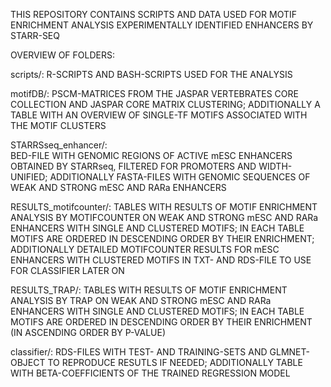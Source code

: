 THIS REPOSITORY CONTAINS SCRIPTS AND DATA USED FOR MOTIF ENRICHMENT ANALYSIS EXPERIMENTALLY IDENTIFIED ENHANCERS BY STARR-SEQ

OVERVIEW OF FOLDERS: 

scripts/: 
    R-SCRIPTS AND BASH-SCRIPTS USED FOR THE ANALYSIS 
   
motifDB/: 
    PSCM-MATRICES FROM THE JASPAR VERTEBRATES CORE COLLECTION AND JASPAR CORE MATRIX CLUSTERING;
    ADDITIONALLY A TABLE WITH AN OVERVIEW OF SINGLE-TF MOTIFS ASSOCIATED WITH THE MOTIF CLUSTERS
    
STARRSseq_enhancer/:  
    BED-FILE WITH GENOMIC REGIONS OF ACTIVE mESC ENHANCERS OBTAINED BY STARRseq, FILTERED FOR PROMOTERS AND WIDTH-UNIFIED;
    ADDITIONALLY FASTA-FILES WITH GENOMIC SEQUENCES OF WEAK AND STRONG mESC AND RARa ENHANCERS
    
RESULTS_motifcounter/: 
    TABLES WITH RESULTS OF MOTIF ENRICHMENT ANALYSIS BY MOTIFCOUNTER ON WEAK AND STRONG mESC AND RARa ENHANCERS WITH SINGLE AND CLUSTERED MOTIFS;
    IN EACH TABLE MOTIFS ARE ORDERED IN DESCENDING ORDER BY THEIR ENRICHMENT;
    ADDITIONALLY DETAILED MOTIFCOUNTER RESULTS FOR mESC ENHANCERS WITH CLUSTERED MOTIFS IN TXT- AND RDS-FILE TO USE FOR CLASSIFIER LATER ON 
        
RESULTS_TRAP/: 
    TABLES WITH RESULTS OF MOTIF ENRICHMENT ANALYSIS BY TRAP ON WEAK AND STRONG mESC AND RARa ENHANCERS WITH SINGLE AND CLUSTERED MOTIFS;
    IN EACH TABLE MOTIFS ARE ORDERED IN DESCENDING ORDER BY THEIR ENRICHMENT (IN ASCENDING ORDER BY P-VALUE)
    
classifier/: 
    RDS-FILES WITH TEST- AND TRAINING-SETS AND GLMNET-OBJECT TO REPRODUCE RESUTLS IF NEEDED;
    ADDITIONALLY TABLE WITH BETA-COEFFICIENTS OF THE TRAINED REGRESSION MODEL
